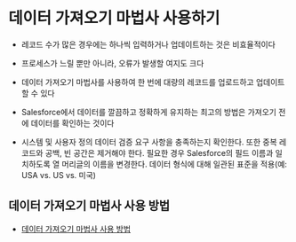 # 데이터 가져오기 마법사 사용하기

 - 레코드 수가 많은 경우에는 하나씩 입력하거나 업데이트하는 것은 비효율적이다

 - 프로세스가 느릴 뿐만 아니라, 오류가 발생할 여지도 크다

 - 데이터 가져오기 마법사를 사용하여  한 번에 대량의 레코드를 업로드하고 업데이트할 수 있다

 - Salesforce에서 데이터를 깔끔하고 정확하게 유지하는 최고의 방법은 가져오기 전에 데이터를 확인하는 것이다

 - 시스템 및 사용자 정의 데이터 검증 요구 사항을 충족하는지 확인한다. 또한 중복 레코드와 공백, 빈 공간은 제거해야 한다. 필요한 경우 Salesforce의 필드 이름과 일치하도록 열 머리글의 이름을 변경한다. 데이터 형식에 대해 일관된 표준을 적용(예: USA vs. US vs. 미국)

## 데이터 가져오기 마법사 사용 방법

 - [데이터 가져오기 마법사 사용 방법](https://trailhead.salesforce.com/ko/content/learn/projects/import-and-export-with-data-management-tools/use-the-data-import-wizard?trailmix_creator_id=strailhead&trailmix_slug=prepare-for-your-salesforce-administrator-credential)
